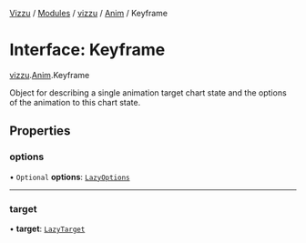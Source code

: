 [Vizzu](../README.md) / [Modules](../modules.md) / [vizzu](../modules/vizzu.md)
/ [Anim](../modules/vizzu.Anim.md) / Keyframe

# Interface: Keyframe

[vizzu](../modules/vizzu.md).[Anim](../modules/vizzu.Anim.md).Keyframe

Object for describing a single animation target chart state and the options of
the animation to this chart state.

## Properties

### options

• `Optional` **options**: [`LazyOptions`](../modules/vizzu.Anim.md#lazyoptions)

______________________________________________________________________

### target

• **target**: [`LazyTarget`](../modules/vizzu.Anim.md#lazytarget)
